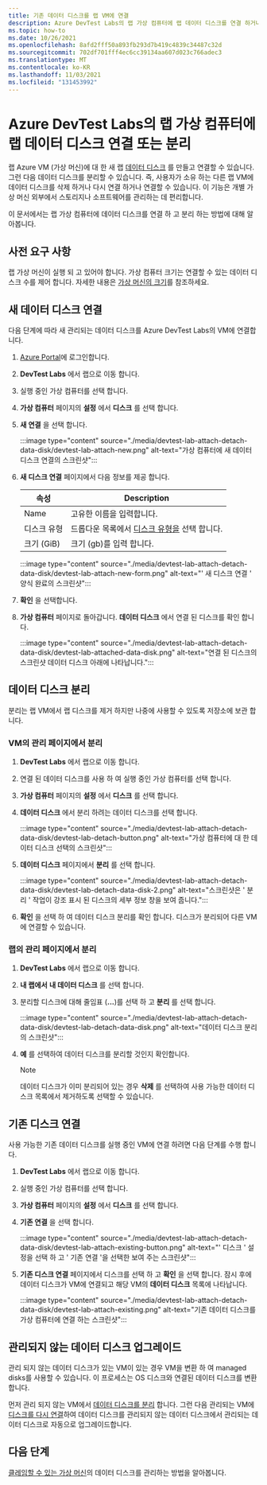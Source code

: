 ```yaml
---
title: 기존 데이터 디스크를 랩 VM에 연결
description: Azure DevTest Labs의 랩 가상 컴퓨터에 랩 데이터 디스크를 연결 하거나 분리 하는 방법에 대해 알아봅니다.
ms.topic: how-to
ms.date: 10/26/2021
ms.openlocfilehash: 8afd2fff50a893fb293d7b419c4839c34487c32d
ms.sourcegitcommit: 702df701fff4ec6cc39134aa607d023c766adec3
ms.translationtype: MT
ms.contentlocale: ko-KR
ms.lasthandoff: 11/03/2021
ms.locfileid: "131453992"
---
```

# <a name="attach-or-detach-a-lab-data-disk-to-a-lab-virtual-machine-in-azure-devtest-labs"></a>Azure DevTest Labs의 랩 가상 컴퓨터에 랩 데이터 디스크 연결 또는 분리

랩 Azure VM (가상 머신)에 대 한 새 랩 [데이터 디스크](../virtual-machines/managed-disks-overview.md) 를 만들고 연결할 수 있습니다. 그런 다음 데이터 디스크를 분리할 수 있습니다. 즉, 사용자가 소유 하는 다른 랩 VM에 데이터 디스크를 삭제 하거나 다시 연결 하거나 연결할 수 있습니다. 이 기능은 개별 가상 머신 외부에서 스토리지나 소프트웨어를 관리하는 데 편리합니다.

이 문서에서는 랩 가상 컴퓨터에 데이터 디스크를 연결 하 고 분리 하는 방법에 대해 알아봅니다.

## <a name="prerequisites"></a>사전 요구 사항

랩 가상 머신이 실행 되 고 있어야 합니다. 가상 컴퓨터 크기는 연결할 수 있는 데이터 디스크 수를 제어 합니다. 자세한 내용은 [가상 머신의 크기](../virtual-machines/sizes.md)를 참조하세요.

## <a name="attach-a-new-data-disk"></a>새 데이터 디스크 연결

다음 단계에 따라 새 관리되는 데이터 디스크를 Azure DevTest Labs의 VM에 연결합니다.

1. [Azure Portal](https://portal.azure.com/)에 로그인합니다.

1. **DevTest Labs** 에서 랩으로 이동 합니다.

1. 실행 중인 가상 컴퓨터를 선택 합니다.

1. **가상 컴퓨터** 페이지의 **설정** 에서 **디스크** 를 선택 합니다.
 
1. **새 연결** 을 선택 합니다.

    :::image type="content" source="./media/devtest-lab-attach-detach-data-disk/devtest-lab-attach-new.png" alt-text="가상 컴퓨터에 새 데이터 디스크 연결의 스크린샷":::

1. **새 디스크 연결** 페이지에서 다음 정보를 제공 합니다. 

    |속성 | Description |
    |---|---|
    |Name|고유한 이름을 입력합니다.|
    |디스크 유형| 드롭다운 목록에서 [디스크 유형을](../virtual-machines/disks-types.md) 선택 합니다.|
    |크기 (GiB)|크기 (gb)를 입력 합니다.|

    :::image type="content" source="./media/devtest-lab-attach-detach-data-disk/devtest-lab-attach-new-form.png" alt-text="' 새 디스크 연결 ' 양식 완료의 스크린샷":::

1. **확인** 을 선택합니다.

1. **가상 컴퓨터** 페이지로 돌아갑니다. **데이터 디스크** 에서 연결 된 디스크를 확인 합니다.

    :::image type="content" source="./media/devtest-lab-attach-detach-data-disk/devtest-lab-attached-data-disk.png" alt-text="연결 된 디스크의 스크린샷 데이터 디스크 아래에 나타납니다.":::

## <a name="detach-a-data-disk"></a>데이터 디스크 분리

분리는 랩 VM에서 랩 디스크를 제거 하지만 나중에 사용할 수 있도록 저장소에 보관 합니다.

### <a name="detach-from-the-vms-management-page"></a>VM의 관리 페이지에서 분리

1. **DevTest Labs** 에서 랩으로 이동 합니다.

1. 연결 된 데이터 디스크를 사용 하 여 실행 중인 가상 컴퓨터를 선택 합니다.

1. **가상 컴퓨터** 페이지의 **설정** 에서 **디스크** 를 선택 합니다.

1. **데이터 디스크** 에서 분리 하려는 데이터 디스크를 선택 합니다.

    :::image type="content" source="./media/devtest-lab-attach-detach-data-disk/devtest-lab-detach-button.png" alt-text="가상 컴퓨터에 대 한 데이터 디스크 선택의 스크린샷":::

1. **데이터 디스크** 페이지에서 **분리** 를 선택 합니다.

    :::image type="content" source="./media/devtest-lab-attach-detach-data-disk/devtest-lab-detach-data-disk-2.png" alt-text="스크린샷은 ' 분리 ' 작업이 강조 표시 된 디스크의 세부 정보 창을 보여 줍니다.":::

1. **확인** 을 선택 하 여 데이터 디스크 분리를 확인 합니다. 디스크가 분리되어 다른 VM에 연결할 수 있습니다. 

### <a name="detach-from-the-labs-management-page"></a>랩의 관리 페이지에서 분리

1. **DevTest Labs** 에서 랩으로 이동 합니다.

1. **내 랩에서** **내 데이터 디스크** 를 선택 합니다.

1. 분리할 디스크에 대해 줄임표 (**...**)를 선택 하 고 **분리** 를 선택 합니다.

    :::image type="content" source="./media/devtest-lab-attach-detach-data-disk/devtest-lab-detach-data-disk.png" alt-text="데이터 디스크 분리의 스크린샷":::

1. **예** 를 선택하여 데이터 디스크를 분리할 것인지 확인합니다.

   > [!NOTE]
   > 데이터 디스크가 이미 분리되어 있는 경우 **삭제** 를 선택하여 사용 가능한 데이터 디스크 목록에서 제거하도록 선택할 수 있습니다.

## <a name="attach-an-existing-disk"></a>기존 디스크 연결

사용 가능한 기존 데이터 디스크를 실행 중인 VM에 연결 하려면 다음 단계를 수행 합니다. 

1. **DevTest Labs** 에서 랩으로 이동 합니다.

1. 실행 중인 가상 컴퓨터를 선택 합니다.

1. **가상 컴퓨터** 페이지의 **설정** 에서 **디스크** 를 선택 합니다.

1. **기존 연결** 을 선택 합니다.

    :::image type="content" source="./media/devtest-lab-attach-detach-data-disk/devtest-lab-attach-existing-button.png" alt-text="' 디스크 ' 설정을 선택 하 고 ' 기존 연결 '을 선택한 보여 주는 스크린샷":::

1. **기존 디스크 연결** 페이지에서 디스크를 선택 하 고 **확인** 을 선택 합니다. 잠시 후에 데이터 디스크가 VM에 연결되고 해당 VM의 **데이터 디스크** 목록에 나타납니다.

    :::image type="content" source="./media/devtest-lab-attach-detach-data-disk/devtest-lab-attach-existing.png" alt-text="기존 데이터 디스크를 가상 컴퓨터에 연결 하는 스크린샷":::

## <a name="upgrade-an-unmanaged-data-disk"></a>관리되지 않는 데이터 디스크 업그레이드

관리 되지 않는 데이터 디스크가 있는 VM이 있는 경우 VM을 변환 하 여 managed disks를 사용할 수 있습니다. 이 프로세스는 OS 디스크와 연결된 데이터 디스크를 변환합니다.

먼저 관리 되지 않는 VM에서 [데이터 디스크를 분리](#detach-a-data-disk) 합니다. 그런 다음 관리되는 VM에 [디스크를 다시 연결](#attach-an-existing-disk)하여 데이터 디스크를 관리되지 않는 데이터 디스크에서 관리되는 데이터 디스크로 자동으로 업그레이드합니다.

## <a name="next-steps"></a>다음 단계

[클레임할 수 있는 가상 머신](devtest-lab-add-claimable-vm.md#unclaim-a-vm)의 데이터 디스크를 관리하는 방법을 알아봅니다.
